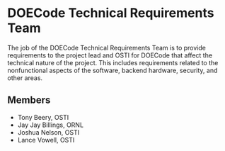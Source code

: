 # DOECode Technical Requirements Team
The job of the DOECode Technical Requirements Team is to provide requirements to the project lead and OSTI for DOECode that affect the technical nature of the project. This includes requirements related to the nonfunctional aspects of the software, backend hardware, security, and other areas. 

## Members
- Tony Beery, OSTI
- Jay Jay Billings, ORNL
- Joshua Nelson, OSTI
- Lance Vowell, OSTI